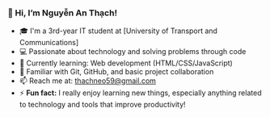 ### 👋 Hi, I’m Nguyễn An Thạch!
- 🎓 I'm a 3rd-year IT student at [University of Transport and Communications]
- 💻 Passionate about technology and solving problems through code
- 🌱 Currently learning: Web development (HTML/CSS/JavaScript) 
- 🔧 Familiar with Git, GitHub, and basic project collaboration
- 📫 Reach me at: thachneo59@gmail.com
- ⚡ **Fun fact:** I really enjoy learning new things, especially anything related to technology and tools that improve productivity!



